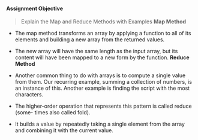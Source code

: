 #### Assignment Objective
>Explain the Map and Reduce Methods with Examples
**Map Method**
- The map method transforms an array by applying a function to all of its
elements and building a new array from the returned values. 

- The new array will have the same length as the input array, but its content will have been
mapped to a new form by the function.
**Reduce Method**
- Another common thing to do with arrays is to compute a single value from
them. Our recurring example, summing a collection of numbers, is an instance
of this. Another example is finding the script with the most characters.
- The higher-order operation that represents this pattern is called reduce (some-
times also called fold).
- It builds a value by repeatedly taking a single element
from the array and combining it with the current value.


